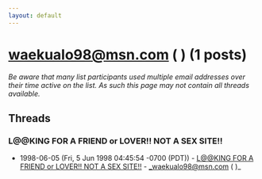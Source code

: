 ```yaml
---
layout: default
---
```


# waekualo98@msn.com (                                                                        ) (1 posts)

_Be aware that many list participants used multiple email addresses over their time active on the list. As such this page may not contain all threads available._

## Threads

### L@@KING FOR A FRIEND or LOVER!! NOT A SEX SITE!!
+ 1998-06-05 (Fri, 5 Jun 1998 04:45:54 -0700 (PDT)) - [L@@KING FOR A FRIEND or LOVER!! NOT A SEX SITE!!](/archive/1998/06/733fd285bcfbb1ccae3fd12e9db05c0d977128ba24bbff480942e0cde2b2d2d0) - _waekualo98@msn.com (                                                                        )_


